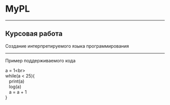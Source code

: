 # MyPL 
-------
Курсовая работа
-------
Создание интерпретируемого языка программирования
______
Пример поддерживаемого кода

<p>a = 1&lt;br&gt;<br />while(a &lt; 25){<br />&nbsp; &nbsp;print(a)<br />&nbsp; &nbsp;log(a)<br />&nbsp; &nbsp;a = a + 1<br />}</p>

